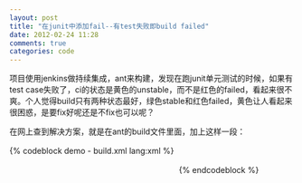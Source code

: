 ```yaml
---
layout: post
title: "在junit中添加fail--有test失败即build failed"
date: 2012-02-24 11:28
comments: true
categories: code  
---
```

  
项目使用jenkins做持续集成，ant来构建，发现在跑junit单元测试的时候，如果有test case失败了，ci的状态是黄色的unstable，而不是红色的failed，看起来很不爽。个人觉得build只有两种状态最好，绿色stable和红色failed，黄色让人看起来很困惑，是要fix好呢还是不fix也可以呢？  
  
  在网上查到解决方案，就是在ant的build文件里面，加上这样一段：  
  
{% codeblock demo - build.xml lang:xml %}
　　<target name="unitTest" depends="runCompileTest">
　　　　<junit printsummary="on" failureproperty="junit.failure">
　　　　　　<!-- some code here-->
　　　　</junit>

　　　　<fail message="Some tests failed - Build failed" status="2">
　　　　    <condition>
　　　　        <isset property="junit.failure" />
　　　　    </condition>
　　　　</fail>
    </target>
{% endcodeblock %}  